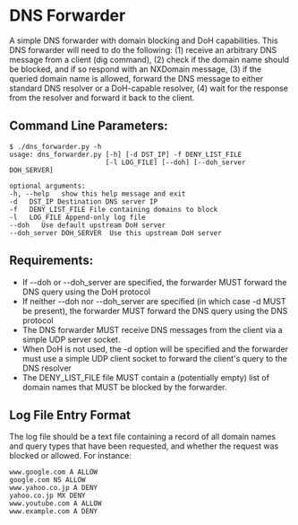 # DNS Forwarder

A simple DNS forwarder with domain blocking and DoH capabilities. This DNS forwarder will need to do the following: (1) receive an arbitrary DNS message from a client (dig command), (2) check if the domain name should be blocked, and if so respond with an NXDomain message, (3) if the queried domain name is allowed, forward the DNS message to either standard DNS resolver or a DoH-capable resolver, (4) wait for the response from the resolver and forward it back to the client.

## Command Line Parameters:
```
$ ./dns_forwarder.py -h
usage: dns_forwarder.py [-h] [-d DST_IP] -f DENY_LIST_FILE 
                        [-l LOG_FILE] [--doh] [--doh_server DOH_SERVER]

optional arguments:
-h, --help   show this help message and exit
-d   DST_IP Destination DNS server IP
-f   DENY_LIST_FILE File containing domains to block
-l   LOG_FILE Append-only log file
--doh   Use default upstream DoH server
--doh_server DOH_SERVER  Use this upstream DoH server
```
## Requirements:
* If --doh or --doh_server are specified, the forwarder MUST forward the DNS query using the DoH protocol
* If neither --doh nor --doh_server are specified (in which case -d MUST be present), the forwarder MUST forward the DNS query using the DNS protocol
* The DNS forwarder MUST receive DNS messages from the client via a simple UDP server socket.
* When DoH is not used, the -d option will be specified and the forwarder must use a simple UDP client socket to forward the client's query to the DNS resolver
* The DENY_LIST_FILE file MUST contain a (potentially empty) list of domain names that MUST be blocked by the forwarder. 

## Log File Entry Format
The log file should be a text file containing a record of all domain names and query types that have been requested, and whether the request was blocked or allowed. For instance:
```
www.google.com A ALLOW
google.com NS ALLOW
www.yahoo.co.jp A DENY
yahoo.co.jp MX DENY
www.youtube.com A ALLOW
www.example.com A DENY
```
